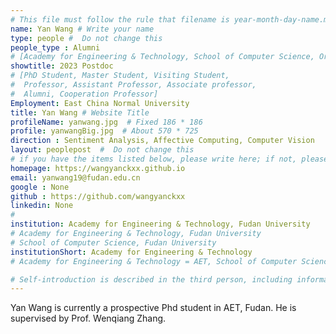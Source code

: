 ```yaml
---
# This file must follow the rule that filename is year-month-day-name.md .
name: Yan Wang # Write your name
type: people #  Do not change this
people_type : Alumni
# [Academy for Engineering & Technology, School of Computer Science, Organizer]
showtitle: 2023 Postdoc
# [PhD Student, Master Student, Visiting Student,
#  Professor, Assistant Professor, Associate professor,
#  Alumni, Cooperation Professor]
Employment: East China Normal University
title: Yan Wang # Website Title
profileName: yanwang.jpg  # Fixed 186 * 186
profile: yanwangBig.jpg  # About 570 * 725
direction : Sentiment Analysis, Affective Computing, Computer Vision
layout: peoplepost  #  Do not change this
# if you have the items listed below, please write here; if not, please write None.
homepage: https://wangyanckxx.github.io
email: yanwang19@fudan.edu.cn 
google : None
github : https://github.com/wangyanckxx
linkedin: None
# 
institution: Academy for Engineering & Technology, Fudan University
# Academy for Engineering & Technology, Fudan University
# School of Computer Science, Fudan University
institutionShort: Academy for Engineering & Technology
# Academy for Engineering & Technology = AET, School of Computer Science = SCS

# Self-introduction is described in the third person, including information such as educational experience
---
```


Yan Wang is currently a prospective Phd student in AET, Fudan. He is supervised by Prof. Wenqiang Zhang. 
